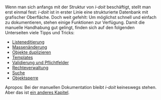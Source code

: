 Wenn man sich anfangs mit der Struktur von _i-doit_ beschäftigt, stellt man erst einmal fest: _i-doit_ ist in erster Linie eine strukturierte Datenbank mit grafischer Oberfläche. Doch weit gefehlt: Um möglichst schnell und einfach zu dokumentieren, stehen einige Funktionen zur Verfügung. Damit die manuelle Handhabung gut gelingt, finden sich auf den folgenden Unterseiten viele Tipps und Tricks:

*   [Listeneditierung](/display/de/Listeneditierung)
*   [Massenänderung](/pages/viewpage.action?pageId=20250697)
*   [Objekte duplizieren](/display/de/Objekte+duplizieren)
*   [Templates](/display/de/Templates)
*   [Validierung und Pflichtfelder](/display/de/Validierung+und+Pflichtfelder)
*   [Rechteverwaltung](/display/de/Rechteverwaltung)
*   [Suche](/display/de/Suche)
*   [Objektsperre](/display/de/Objektsperre)

Apropos: Bei der manuellen Dokumentation bleibt _i-doit_ keineswegs stehen. Aber das ist [ein anderes Kapitel](/display/de/Automatisierung+und+Integration).